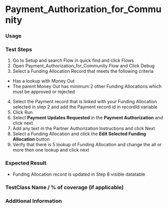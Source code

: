 # Payment_Authorization_for_Community

### Usage

### Test Steps

 1. Go to Setup and search Flow in quick find and click Flows
 2. Open Payment_Authorization_for_Community Flow and Click Debug
 3. Select a Funding Allocation Record that meets the following criteria
 
 - Has a lookup with Money Out
 - The parent Money Out has minimum 2 other Funding Allocations which must be approved or rejected
 
 4. Select the Payment record that is linked with your Funding Allocation selected in step 2 and add the Payment record id in recordId variable
 5. Click Run
 6. Select **Payment Updates Requested** in the **Payment Authorization** and click next
 7. Add any text in the Partner Authorization Instructions and click Next
 8. Select a Funding Allocation and click the **Edit Selected Funding Allocation** button
 9. Verify that there is 5 lookup of Funding Allocation and change the all or more then one lookup and click next

### Expected Result
- Funding Allocation record is updated in Step 8 visible datatable

### TestClass Name / % of coverage (if applicable)
 
### Additional Information


